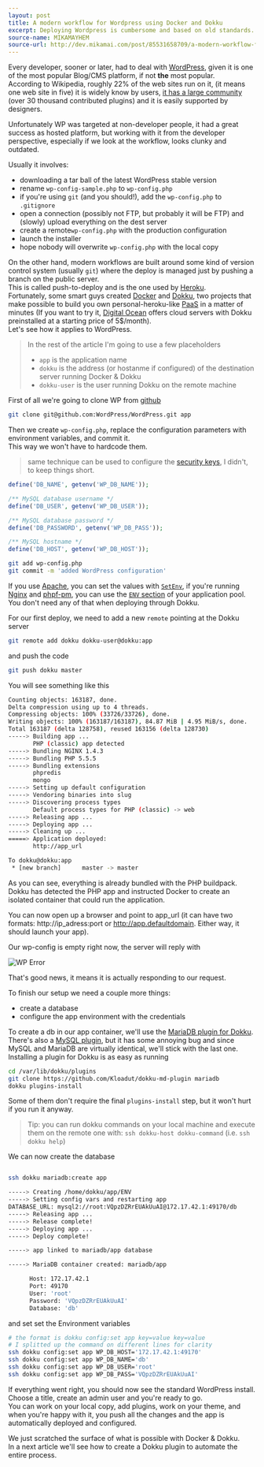 ```yaml
---
layout: post
title: A modern workflow for Wordpress using Docker and Dokku
excerpt: Deploying Wordpress is cumbersome and based on old standards. With Docker and Dokku you can improve your workflow and deploy your apps like a boss.
source-name: MIKAMAYHEM
source-url: http://dev.mikamai.com/post/85531658709/a-modern-workflow-for-wordpress-using-docker-and-dokku
---
```


Every developer, sooner or later, had to deal with [WordPress](http://wordpress.org/), given it is one of the most popular Blog/CMS platform, if not **the** most popular.  
According to Wikipedia, roughly 22% of the web sites run on it, (it means one web site in five) it is widely know by users, [it has a large community](https://wordpress.org/plugins/) (over 30 thousand contributed plugins) and it is easily supported by designers.  

Unfortunately WP was targeted at non-developer people, it had a great success as hosted platform, but working with it from the developer perspective, especially if we look at the workflow, looks clunky and outdated.  

Usually it involves:

- downloading a tar ball of the latest WordPress stable version
- rename `wp-config-sample.php` to `wp-config.php`
- if you're using `git` (and you should!), add the `wp-config.php` to `.gitignore`
- open a connection (possibly not FTP, but probably it will be FTP) and (slowly) upload everything on the dest server
- create a remote`wp-config.php` with the production configuration
- launch the installer
- hope nobody will overwrite `wp-config.php` with the local copy

On the other hand, modern workflows are built around some kind of version control system (usually `git`) where the deploy is managed just by pushing a branch on the public server.  
This is called push-to-deploy and is the one used by [Heroku](http://heroku.com).  
Fortunately, some smart guys created [Docker](http://www.docker.io) and [Dokku](https://github.com/progrium/dokku), two projects that make possible to build you own personal-heroku-like [PaaS](http://en.wikipedia.org/wiki/Platform_as_a_service) in a matter of minutes (If you want to try it, [Digital Ocean](https://www.digitalocean.com/) offers cloud servers with Dokku preinstalled at a starting price of 5$/month).  
Let's see how it applies to WordPress.  

> In the rest of the article I'm going to use a few placeholders
>
> - `app` is the application name
> - `dokku` is the address (or hostanme if configured) of the destination server running Docker & Dokku
> - `dokku-user` is the user running Dokku on the remote machine

First of all we're going to clone WP from [github](http://www.github.com)

```bash
git clone git@github.com:WordPress/WordPress.git app
```

Then we create `wp-config.php`, replace the configuration parameters with environment variables, and commit it.  
This way we won't have to hardcode them.

> same technique can be used to configure the [security keys](http://codex.wordpress.org/Editing_wp-config.php#Security_Keys), I didn't, to keep things short.

```php
define('DB_NAME', getenv('WP_DB_NAME'));

/** MySQL database username */
define('DB_USER', getenv('WP_DB_USER'));

/** MySQL database password */
define('DB_PASSWORD', getenv('WP_DB_PASS'));

/** MySQL hostname */
define('DB_HOST', getenv('WP_DB_HOST'));

```

```bash
git add wp-config.php
git commit -m 'added WordPress configuration'
```

If you use [Apache](http://apache.org/), you can set the values with [`SetEnv`](http://httpd.apache.org/docs/2.2/mod/mod_env.html), if you're running [Nginx](http://nginx.org/) and [phpf-pm](http://php-fpm.org/), you can use the [`ENV` section](http://www.php.net/manual/it/install.fpm.configuration.php#example-73) of your application pool.  
You don't need any of that when deploying through Dokku.  


For our first deploy, we need to add a new `remote` pointing at the Dokku  server

```bash
git remote add dokku dokku-user@dokku:app
```

and push the code

```bash
git push dokku master
```

You will see something like this

```bash
Counting objects: 163187, done.
Delta compression using up to 4 threads.
Compressing objects: 100% (33726/33726), done.
Writing objects: 100% (163187/163187), 84.87 MiB | 4.95 MiB/s, done.
Total 163187 (delta 128758), reused 163156 (delta 128730)
-----> Building app ...
       PHP (classic) app detected
-----> Bundling NGINX 1.4.3
-----> Bundling PHP 5.5.5
-----> Bundling extensions
       phpredis
       mongo
-----> Setting up default configuration
-----> Vendoring binaries into slug
-----> Discovering process types
       Default process types for PHP (classic) -> web
-----> Releasing app ...
-----> Deploying app ...
-----> Cleaning up ...
=====> Application deployed:
       http://app_url

To dokku@dokku:app
 * [new branch]      master -> master
```  

As you can see, everything is already bundled with the PHP buildpack.  
Dokku has detected the PHP app and instructed Docker to create an isolated container that could run the application.  

You can now open up a browser and point to app_url (it can have two formats: http://ip_adress:port or http://app.defaultdomain. Either way, it should launch your app).  

Our wp-config is empty right now, the server will reply with  

![WP Error](http://i.imgur.com/JzhJclD.png)

That's good news, it means it is actually responding to our request.  

 To finish our setup we need a couple more things:

 - create a database
 - configure the app environment with the credentials  

To create a db in our app container, we'll use the [MariaDB plugin for Dokku](https://github.com/Kloadut/dokku-md-plugin).  
There's also a [MySQL plugin](https://github.com/hughfletcher/dokku-mysql-plugin), but it has some annoying bug and since MySQL and MariaDB
are virtually identical, we'll stick with the last one.  
Installing a plugin for Dokku is as easy as running

```bash
cd /var/lib/dokku/plugins
git clone https://github.com/Kloadut/dokku-md-plugin mariadb
dokku plugins-install
```

Some of them don't require the final `plugins-install` step, but it won't hurt if you run it anyway.  

> Tip: you can run dokku commands on your local machine and execute them on the remote one with:
> `ssh dokku-host dokku-command` (i.e. `ssh dokku help`)


We can now create the database

 ```bash

 ssh dokku mariadb:create app

 -----> Creating /home/dokku/app/ENV
-----> Setting config vars and restarting app
DATABASE_URL: mysql2://root:VQpzDZRrEUAkUuAI@172.17.42.1:49170/db
-----> Releasing app ...
-----> Release complete!
-----> Deploying app ...
-----> Deploy complete!

-----> app linked to mariadb/app database

-----> MariaDB container created: mariadb/app

       Host: 172.17.42.1
       Port: 49170
       User: 'root'
       Password: 'VQpzDZRrEUAkUuAI'
       Database: 'db'

 ```

 and set set the Environment variables

 ```bash
 # the format is dokku config:set app key=value key=value
 # I splitted up the command on different lines for clarity
 ssh dokku config:set app WP_DB_HOST='172.17.42.1:49170'
 ssh dokku config:set app WP_DB_NAME='db'
 ssh dokku config:set app WP_DB_USER='root'
 ssh dokku config:set app WP_DB_PASS='VQpzDZRrEUAkUuAI'
 ```

If everything went right, you should now see the standard WordPress install.  
Choose a title, create an admin user and you're ready to go.  
You can work on your local copy, add plugins, work on your theme, and when you're happy with it, you push all the changes and the app is automatically deployed and configured.  

We just scratched the surface of what is possible with Docker & Dokku.  
In a next article we'll see how to create a Dokku plugin to automate the entire process.  
